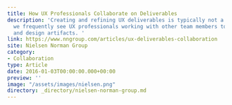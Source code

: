 ```yaml
---
title: How UX Professionals Collaborate on Deliverables
description: 'Creating and refining UX deliverables is typically not a solitary act, and
  we frequently see UX professionals working with other team members to create documentation
  and design artifacts. '
link: https://www.nngroup.com/articles/ux-deliverables-collaboration
site: Nielsen Norman Group
category:
- Collaboration
type: Article
date: 2016-01-03T00:00:00.000+00:00
preview: ''
image: "/assets/images/nielsen.png"
directory: _directory/nielsen-norman-group.md
---
```


